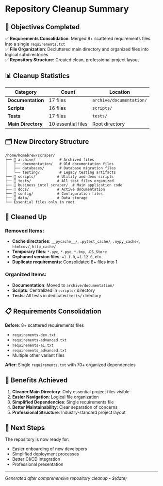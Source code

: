# Repository Cleanup Summary

## 🎯 Objectives Completed

✅ **Requirements Consolidation**: Merged 8+ scattered requirements files into a single `requirements.txt`  
✅ **File Organization**: Decluttered main directory and organized files into logical subdirectories  
✅ **Repository Structure**: Created clean, professional project layout  

## 📊 Cleanup Statistics

| Category | Count | Location |
|----------|-------|----------|
| **Documentation** | 17 files | `archive/documentation/` |
| **Scripts** | 16 files | `scripts/` |
| **Tests** | 17 files | `tests/` |
| **Main Directory** | 10 essential files | Root directory |

## 🗂️ New Directory Structure

```
/home/homebrew/scraper/
├── 📂 archive/           # Archived files
│   ├── documentation/   # Old documentation files
│   ├── databases/       # Database migration files
│   └── testing/         # Legacy testing artifacts
├── 📂 scripts/          # Utility and demo scripts
├── 📂 tests/            # All test files organized
├── 📂 business_intel_scraper/  # Main application code
├── 📂 docs/             # Active documentation
├── 📂 config/           # Configuration files
├── 📂 data/             # Data storage
└── Essential files only in root
```

## 🧹 Cleaned Up

### Removed Items:
- **Cache directories**: `__pycache__/`, `.pytest_cache/`, `.mypy_cache/`, `htmlcov/`, `http_cache/`
- **Temporary files**: `*.pyc`, `*.pyo`, `*.tmp`, `.DS_Store`
- **Orphaned version files**: `=1.1.0`, `=1.12.0`, etc.
- **Duplicate requirements**: Consolidated 8+ files into 1

### Organized Items:
- **Documentation**: Moved to `archive/documentation/`
- **Scripts**: Centralized in `scripts/` directory
- **Tests**: All tests in dedicated `tests/` directory

## 📋 Requirements Consolidation

**Before**: 8+ scattered requirements files
- `requirements-dev.txt`
- `requirements-advanced.txt` 
- `requirements-ai.txt`
- `requirements_advanced.txt`
- Multiple other variant files

**After**: Single `requirements.txt` with 70+ organized dependencies

## 🎉 Benefits Achieved

1. **Cleaner Main Directory**: Only essential project files visible
2. **Easier Navigation**: Logical file organization
3. **Simplified Dependencies**: Single requirements file
4. **Better Maintainability**: Clear separation of concerns
5. **Professional Structure**: Industry-standard project layout

## 🚀 Next Steps

The repository is now ready for:
- Easier onboarding of new developers
- Simplified deployment processes  
- Better CI/CD integration
- Professional presentation

---
*Generated after comprehensive repository cleanup - $(date)*
